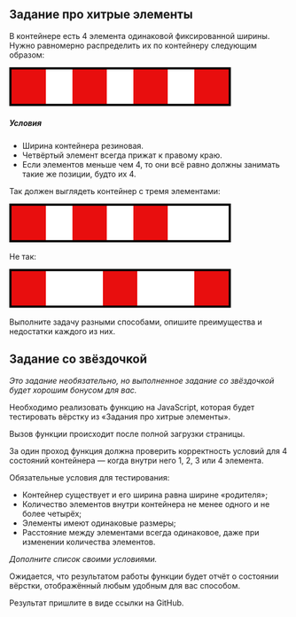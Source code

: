 ## Задание про хитрые элементы
В контейнере есть 4 элемента одинаковой фиксированной ширины. Нужно равномерно распределить их по контейнеру следующим образом:

![](/bars4.png?raw=true)

##### Условия
- Ширина контейнера резиновая.
- Четвёртый элемент всегда прижат к правому краю.
- Если элементов меньше чем 4, то они всё равно должны занимать такие же позиции, будто их 4.

Так должен выглядеть контейнер с тремя элементами:

![](/bars3.png?raw=true)

Не так:

![](/bars_incorrect.png?raw=true)

Выполните задачу разными способами, опишите преимущества и недостатки каждого из них.


## Задание со звёздочкой

*Это задание необязательно, но выполненное задание со звёздочкой будет хорошим бонусом для вас.*

Необходимо реализовать функцию на JavaScript, которая будет тестировать вёрстку из «Задания про хитрые элементы».

Вызов функции происходит после полной загрузки страницы.

За один проход функция должна проверить корректность условий для 4 состояний контейнера — когда внутри него 1, 2, 3 или 4 элемента.

Обязательные условия для тестирования:
- Контейнер существует и его ширина равна ширине «родителя»;
- Количество элементов внутри контейнера не менее одного и не более четырёх;
- Элементы имеют одинаковые размеры;
- Расстояние между элементами всегда одинаковое, даже при изменении количества элементов.
 
*Дополните список своими условиями.*

Ожидается, что результатом работы функции будет отчёт о состоянии вёрстки, отображённый любым удобным для вас способом.

Результат пришлите в виде ссылки на GitHub.

